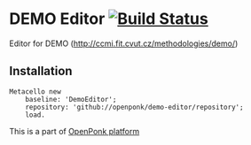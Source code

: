 # DEMO Editor [![Build Status](https://travis-ci.org/openponk/demo-editor.svg?branch=master)](https://travis-ci.org/openponk/demo-editor)

Editor for DEMO (http://ccmi.fit.cvut.cz/methodologies/demo/)

## Installation

```
Metacello new
	baseline: 'DemoEditor';
	repository: 'github://openponk/demo-editor/repository';
	load.
```

This is a part of [OpenPonk platform](https://openponk.github.io)

